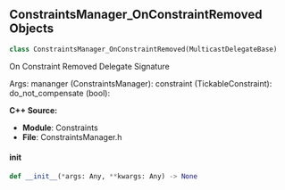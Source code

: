 ## ConstraintsManager_OnConstraintRemoved Objects

```python
class ConstraintsManager_OnConstraintRemoved(MulticastDelegateBase)
```

On Constraint Removed  Delegate Signature

Args:
    mananger (ConstraintsManager): 
    constraint (TickableConstraint): 
    do_not_compensate (bool):

**C++ Source:**

- **Module**: Constraints
- **File**: ConstraintsManager.h

<a id="unreal.ConstraintsManager_OnConstraintRemoved.__init__"></a>

#### __init__

```python
def __init__(*args: Any, **kwargs: Any) -> None
```

<a id="unreal.ConstraintSubsystem_OnConstraintAddedToSystem"></a>